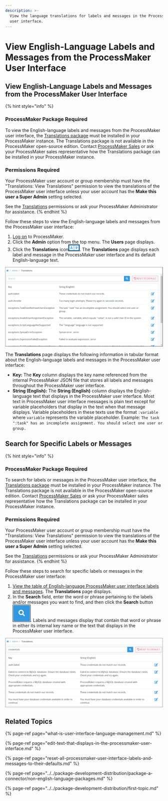 ```yaml
---
description: >-
  View the language translations for labels and messages in the ProcessMaker
  user interface.
---
```


# View English-Language Labels and Messages from the ProcessMaker User Interface

## View English-Language Labels and Messages from the ProcessMaker User Interface

{% hint style="info" %}
### ProcessMaker Package Required

To view the English-language labels and messages from the ProcessMaker user interface, the [Translations package](../../package-development-distribution/package-a-connector/non-english-language-packages.md) must be installed in your ProcessMaker instance. The Translations package is not available in the ProcessMaker open-source edition. Contact [ProcessMaker Sales](mailto:sales@processmaker.com) or ask your ProcessMaker sales representative how the Translations package can be installed in your ProcessMaker instance.

### Permissions Required

Your ProcessMaker user account or group membership must have the "Translations: View Translations" permission to view the translations of the ProcessMaker user interface unless your user account has the **Make this user a Super Admin** setting selected.

See the [Translations](../permission-descriptions-for-users-and-groups.md#translations) permissions or ask your ProcessMaker Administrator for assistance.
{% endhint %}

Follow these steps to view the English-language labels and messages from the ProcessMaker user interface:

1. [Log on](../../using-processmaker/log-in.md#log-in) to ProcessMaker.
2. Click the **Admin** option from the top menu. The **Users** page displays.
3. Click the **Translations** icon![](../../.gitbook/assets/translations-icon-admin.png). The **Translations** page displays each label and message in the ProcessMaker user interface and its default English-language text.

![Translations page](../../.gitbook/assets/translations-page-admin.png)

The **Translations** page displays the following information in tabular format about the English-language labels and messages in the ProcessMaker user interface:

* **Key:** The **Key** column displays the key name referenced from the internal ProcessMaker JSON file that stores all labels and messages throughout the ProcessMaker user interface.
* **String \(English\):** The **String \(English\)** column displays the English-language text that displays in the ProcessMaker user interface. Most text in ProcessMaker user interface messages is plain text except for variable placeholders that display in the text when that message displays. Variable placeholders in these texts use the format `:variable` where `variable` represents the variable placeholder. Example: `The task ":task" has an incomplete assignment. You should select one user or group.`

## Search for Specific Labels or Messages

{% hint style="info" %}
### ProcessMaker Package Required

To search for labels or messages in the ProcessMaker user interface, the [Translations package](../../package-development-distribution/package-a-connector/non-english-language-packages.md) must be installed in your ProcessMaker instance. The Translations package is not available in the ProcessMaker open-source edition. Contact [ProcessMaker Sales](mailto:sales@processmaker.com) or ask your ProcessMaker sales representative how the Translations package can be installed in your ProcessMaker instance.

### Permissions Required

Your ProcessMaker user account or group membership must have the "Translations: View Translations" permission to view the translations of the ProcessMaker user interface unless your user account has the **Make this user a Super Admin** setting selected.

See the [Translations](../permission-descriptions-for-users-and-groups.md#translations) permissions or ask your ProcessMaker Administrator for assistance.
{% endhint %}

Follow these steps to search for specific labels or messages in the ProcessMaker user interface:

1. [View the table of English-language ProcessMaker user interface labels and messages](view-english-language-labels-and-messages-from-the-processmaker-user-interface.md#view-english-language-labels-and-messages-from-the-processmaker-user-interface). The **Translations** page displays.
2. In the **Search** field, enter the word or phrase pertaining to the labels and/or messages you want to find, and then click the **Search** button![](../../.gitbook/assets/request-task-search-button.png). Labels and messages display that contain that word or phrase in either its internal key name or the text that displays in the ProcessMaker user interface.

![Searching for all ProcessMaker user interface labels and messages that match a word or phase](../../.gitbook/assets/translations-search-admin.png)

## Related Topics

{% page-ref page="what-is-user-interface-language-management.md" %}

{% page-ref page="edit-text-that-displays-in-the-processmaker-user-interface.md" %}

{% page-ref page="reset-all-processmaker-user-interface-labels-and-messages-to-their-defaults.md" %}

{% page-ref page="../../package-development-distribution/package-a-connector/non-english-language-packages.md" %}

{% page-ref page="../../package-development-distribution/first-topic.md" %}

